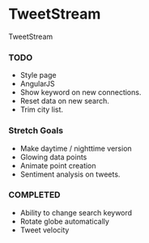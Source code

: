 TweetStream
===========

TweetStream

### TODO
- Style page
- AngularJS
- Show keyword on new connections.
- Reset data on new search.
- Trim city list.

### Stretch Goals
- Make daytime / nighttime version
- Glowing data points
- Animate point creation
- Sentiment analysis on tweets.

### COMPLETED
- Ability to change search keyword
- Rotate globe automatically
- Tweet velocity
